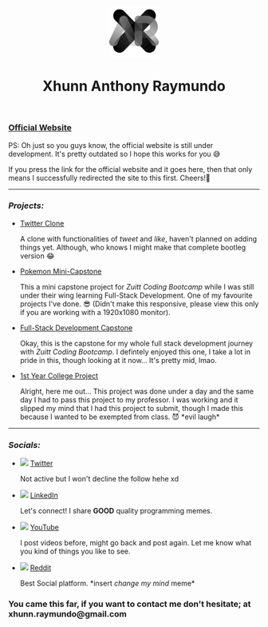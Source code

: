 <header>
  <img height="100px" src="./public/XAR.png"/> 
  <h1><b>Xhunn Anthony Raymundo</b></h2>
</header>

<h3><a href="https://xhunn.dev">Official Website</a></h2>
<p>PS: Oh just so you guys know, the official website is still under development. It's pretty outdated so I hope this works for you 😅</p>
<p>If you press the link for the official website and it goes here, then that only means I successfully redirected the site to this first. Cheers!🥂</p>
<hr/>

<h3><i>Projects:</i></h3>
<ul>
  <li>
    <a href="https://twitter.xhunn.dev">Twitter Clone</a>
    <p>A clone with functionalities of <i>tweet</i> and <i>like</i>, haven't planned on adding things yet. Although, who knows I might make that complete bootleg version 😂 </p>
  </li>
  <li>
    <a href="https://pokemon.xhunn.dev">Pokemon Mini-Capstone</a>
    <p>This a mini capstone project for <i>Zuitt Coding Bootcamp</i> while I was still under their wing learning Full-Stack Development. One of my favourite projects I've done. 😎 (Didn't make this responsive, please view this only if you are working with a 1920x1080 monitor). </p>
  </li>
  <li>
    <a href="https://fullstack-capstone.xhunn.dev">Full-Stack Development Capstone</a>
    <p>Okay, this is the capstone for my whole full stack development journey with <i>Zuitt Coding Bootcamp</i>. I defintely enjoyed this one, I take a lot in pride in this, though looking at it now... It's pretty mid, lmao.</p>
  </li>
  <li>
    <a href="https://fullstack-capstone.xhunn.dev">1st Year College Project</a>
    <p>Alright, here me out... This project was done under a day and the same day I had to pass this project to my professor. I was working and it slipped my mind that I had this project to submit, though I made this because I wanted to be exempted from class. 😈 *evil laugh*</p>
  </li>
</ul>
<hr/>
<h3><i>Socials:</i></h3>
<ul>
  <li>
    <img src="https://img.icons8.com/color/344/twitter--v2.png" height="15px">
    <a href="https://twitter.com/xhunnr">Twitter</a>
    <p>Not active but I won't decline the follow hehe xd</p>
  </li>
  <li>
    <img src="https://img.icons8.com/color/344/linkedin-circled--v3.png" height="15px">
    <a href="https://www.linkedin.com/in/xhunn/">LinkedIn</a>
    <p>Let's connect! I share <b>GOOD</b> quality programming memes.</p>
  </li>
  <li>
    <img src="https://img.icons8.com/color/344/youtube-play.png" height="15px">
    <a href="https://www.youtube.com/channel/UCU4QbPZ4vZ1h4pd9kutdffA">YouTube</a>
    <p>I post videos before, might go back and post again. Let me know what you kind of things you like to see.</p>
  </li>
  <li>
    <img src="https://img.icons8.com/doodle/344/reddit--v4.png" height="15px">
    <a href="https://www.reddit.com/user/XhunnAnthony">Reddit</a>
    <p>Best Social platform. *insert <i>change my mind</i> meme*</p>
  </li>
</ul>

<h3>You came this far, if you want to contact me don't hesitate; at xhunn.raymundo@gmail.com</h3>
